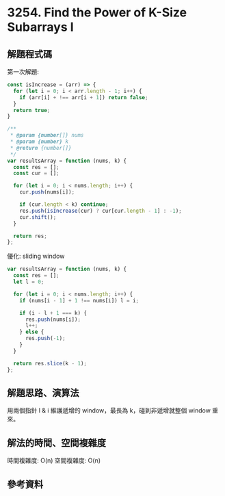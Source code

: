 # 3254. Find the Power of K-Size Subarrays I

## 解題程式碼

第一次解題:

```javascript
const isIncrease = (arr) => {
  for (let i = 0; i < arr.length - 1; i++) {
    if (arr[i] + !== arr[i + 1]) return false;
  }
  return true;
}

/**
 * @param {number[]} nums
 * @param {number} k
 * @return {number[]}
 */
var resultsArray = function (nums, k) {
  const res = [];
  const cur = [];

  for (let i = 0; i < nums.length; i++) {
    cur.push(nums[i]);

    if (cur.length < k) continue;
    res.push(isIncrease(cur) ? cur[cur.length - 1] : -1);
    cur.shift();
  }

  return res;
};
```

優化: sliding window

```javascript
var resultsArray = function (nums, k) {
  const res = [];
  let l = 0;

  for (let i = 0; i < nums.length; i++) {
    if (nums[i - 1] + 1 !== nums[i]) l = i;

    if (i - l + 1 === k) {
      res.push(nums[i]);
      l++;
    } else {
      res.push(-1);
    }
  }

  return res.slice(k - 1);
};
```

## 解題思路、演算法

用兩個指針 l & i 維護遞增的 window，最長為 k，碰到非遞增就整個 window 重來。

## 解法的時間、空間複雜度

時間複雜度: O(n)
空間複雜度: O(n)

## 參考資料
